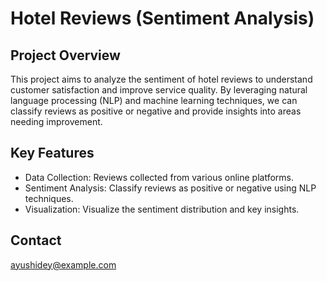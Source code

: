 # Hotel Reviews (Sentiment Analysis)

## Project Overview
This project aims to analyze the sentiment of hotel reviews to understand customer satisfaction and improve service quality. By leveraging natural language processing (NLP) and machine learning techniques, we can classify reviews as positive or negative and provide insights into areas needing improvement.

## Key Features
<ul>
  <li>Data Collection: Reviews collected from various online platforms.</li>
  <li>Sentiment Analysis: Classify reviews as positive or negative using NLP techniques.</li>
  <li>Visualization: Visualize the sentiment distribution and key insights.</li>
</ul>

## Contact 
ayushidey@example.com
